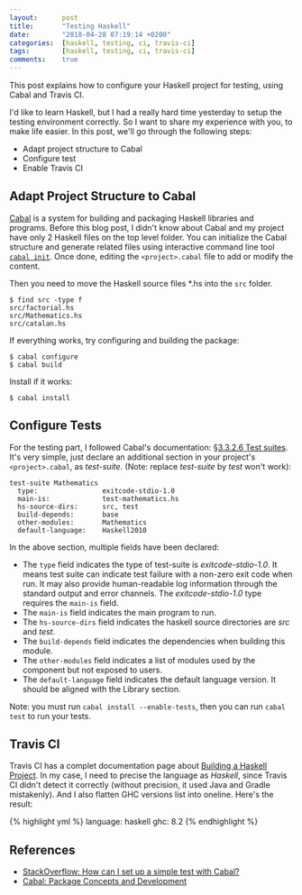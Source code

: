 ```yaml
---
layout:      post
title:       "Testing Haskell"
date:        "2018-04-28 07:19:14 +0200"
categories:  [haskell, testing, ci, travis-ci]
tags:        [haskell, testing, ci, travis-ci]
comments:    true
---
```


This post explains how to configure your Haskell project for testing, using
Cabal and Travis CI.

<!-- more -->

I'd like to learn Haskell, but I had a really hard time yesterday to setup the
testing environment correctly. So I want to share my experience with you, to
make life easier. In this post, we'll go through the following steps:

- Adapt project structure to Cabal
- Configure test
- Enable Travis CI

## Adapt Project Structure to Cabal

[Cabal][cabal] is a system for building and packaging Haskell libraries and
programs. Before this blog post, I didn't know about Cabal and my project have
only 2 Haskell files on the top level folder. You can initialize the Cabal
structure and generate related files using interactive command line tool
[`cabal init`][cabal-init]. Once done, editing the `<project>.cabal` file to
add or modify the content.

Then you need to move the Haskell source files \*.hs into the `src` folder.

```
$ find src -type f
src/factorial.hs
src/Mathematics.hs
src/catalan.hs
```

If everything works, try configuring and building the package:

```
$ cabal configure
$ cabal build
```

Install if it works:

```
$ cabal install
```

## Configure Tests

For the testing part, I followed Cabal's documentation: [§3.3.2.6 Test
suites][test]. It's very simple, just declare an additional section in your
project's `<project>.cabal`, as _test-suite_. (Note: replace _test-suite_ by
_test_ won't work):

```
test-suite Mathematics
  type:                exitcode-stdio-1.0
  main-is:             test-mathematics.hs
  hs-source-dirs:      src, test
  build-depends:       base
  other-modules:       Mathematics
  default-language:    Haskell2010
```

In the above section, multiple fields have been declared:

- The `type` field indicates the type of test-suite is _exitcode-stdio-1.0_. It
  means test suite can indicate test failure with a non-zero exit code when run.
  It may also provide human-readable log information through the standard output
  and error channels. The _exitcode-stdio-1.0_ type requires the `main-is`
  field.
- The `main-is` field indicates the main program to run.
- The `hs-source-dirs` field indicates the haskell source directories are _src_
  and _test_.
- The `build-depends` field indicates the dependencies when building this
  module.
- The `other-modules` field indicates a list of modules used by the component
  but not exposed to users.
- The `default-language` field indicates the default language version. It should
  be aligned with the Library section.

Note: you must run `cabal install --enable-tests`, then you can run `cabal test`
to run your tests.

## Travis CI

Travis CI has a complet documentation page about [Building a Haskell
Project][travis-doc]. In my case, I need to precise the language as _Haskell_,
since Travis CI didn't detect it correctly (without precision, it used Java and
Gradle mistakenly). And I also flatten GHC versions list into oneline. Here's
the result:

{% highlight yml %}
language: haskell
ghc: 8.2
{% endhighlight %}

## References

- [StackOverflow: How can I set up a simple test with Cabal?][so1044555]
- [Cabal: Package Concepts and Development][quick-start]

[so1044555]: https://stackoverflow.com/questions/1044555/how-can-i-set-up-a-simple-test-with-cabal
[quick-start]: https://www.haskell.org/cabal/users-guide/developing-packages.html
[cabal]: https://www.haskell.org/cabal/
[cabal-init]: https://www.haskell.org/cabal/users-guide/developing-packages.html#using-cabal-init
[test]: https://www.haskell.org/cabal/users-guide/developing-packages.html#test-suites
[travis-doc]: https://docs.travis-ci.com/user/languages/haskell/

